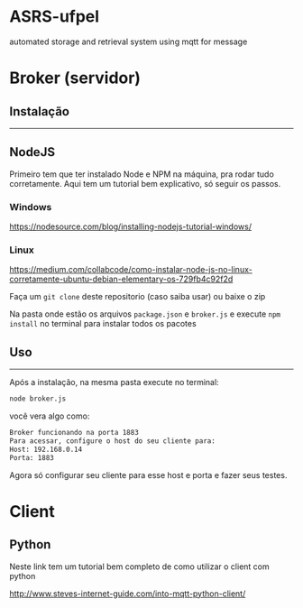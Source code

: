# ASRS-ufpel
automated storage and retrieval system using mqtt for message

# **Broker** (servidor)

## Instalação
---

## NodeJS
Primeiro tem que ter instalado Node e NPM na máquina, pra rodar tudo corretamente. Aqui tem um tutorial bem explicativo, só seguir os passos.
### Windows
https://nodesource.com/blog/installing-nodejs-tutorial-windows/

### Linux

https://medium.com/collabcode/como-instalar-node-js-no-linux-corretamente-ubuntu-debian-elementary-os-729fb4c92f2d

Faça um `git clone` deste repositorio (caso saiba usar) ou baixe o zip 

Na pasta onde estão os arquivos `package.json` e `broker.js` e execute `npm install` no terminal para instalar todos os pacotes

## Uso
---

Após a instalação, na mesma pasta execute no terminal:
```bash
node broker.js
``` 

você vera algo como:
```bash
Broker funcionando na porta 1883
Para acessar, configure o host do seu cliente para:
Host: 192.168.0.14
Porta: 1883
```

Agora só configurar seu cliente para esse host e porta e fazer seus testes.

<!-- ## Python -->

# **Client**

## Python 

Neste link tem um tutorial bem completo de como utilizar o client com python 

http://www.steves-internet-guide.com/into-mqtt-python-client/
